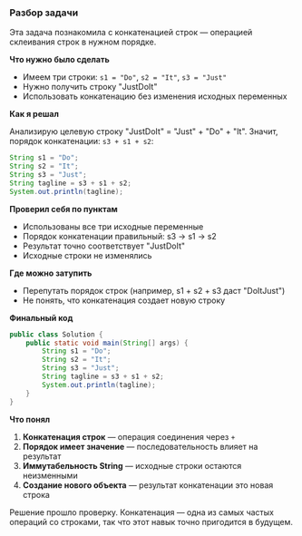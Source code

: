 ### **Разбор задачи**

Эта задача познакомила с конкатенацией строк — операцией склеивания строк в нужном порядке.

**Что нужно было сделать**
- Имеем три строки: `s1 = "Do"`, `s2 = "It"`, `s3 = "Just"`
- Нужно получить строку "JustDoIt"
- Использовать конкатенацию без изменения исходных переменных

**Как я решал**

Анализирую целевую строку "JustDoIt" = "Just" + "Do" + "It". Значит, порядок конкатенации: `s3 + s1 + s2`:

```java
String s1 = "Do";
String s2 = "It"; 
String s3 = "Just";
String tagline = s3 + s1 + s2;
System.out.println(tagline);
```

**Проверил себя по пунктам**
- Использованы все три исходные переменные
- Порядок конкатенации правильный: s3 → s1 → s2
- Результат точно соответствует "JustDoIt"
- Исходные строки не изменялись

**Где можно затупить**
- Перепутать порядок строк (например, s1 + s2 + s3 даст "DoItJust")
- Не понять, что конкатенация создает новую строку

**Финальный код**
```java
public class Solution {
    public static void main(String[] args) {
        String s1 = "Do";
        String s2 = "It";
        String s3 = "Just";
        String tagline = s3 + s1 + s2;
        System.out.println(tagline);
    }
}
```

**Что понял**
1. **Конкатенация строк** — операция соединения через `+`
2. **Порядок имеет значение** — последовательность влияет на результат
3. **Иммутабельность String** — исходные строки остаются неизменными
4. **Создание нового объекта** — результат конкатенации это новая строка

Решение прошло проверку. Конкатенация — одна из самых частых операций со строками, так что этот навык точно пригодится в будущем.
